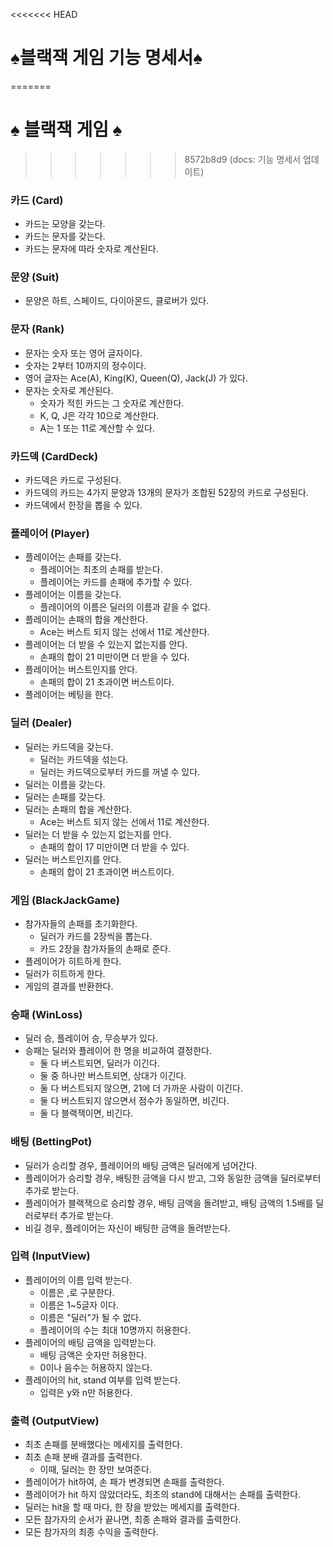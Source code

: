 <<<<<<< HEAD
# ♠️블랙잭 게임 기능 명세서♠️
=======
# ♠️ 블랙잭 게임 ♠️
>>>>>>> 8572b8d9 (docs: 기능 명세서 업데이트)

### 카드 (Card)

- 카드는 모양을 갖는다.
- 카드는 문자를 갖는다.
- 카드는 문자에 따라 숫자로 계산된다.

### 문양 (Suit)

- 문양은 하트, 스페이드, 다이아몬드, 클로버가 있다.

### 문자 (Rank)

- 문자는 숫자 또는 영어 글자이다.
- 숫자는 2부터 10까지의 정수이다.
- 영어 글자는 Ace(A), King(K), Queen(Q), Jack(J) 가 있다.
- 문자는 숫자로 계산된다.
    - 숫자가 적힌 카드는 그 숫자로 계산한다.
    - K, Q, J은 각각 10으로 계산한다.
    - A는 1 또는 11로 계산할 수 있다.

### 카드덱 (CardDeck)

- 카드덱은 카드로 구성된다.
- 카드덱의 카드는 4가지 문양과 13개의 문자가 조합된 52장의 카드로 구성된다.
- 카드덱에서 한장을 뽑을 수 있다.

### 플레이어 (Player)

- 플레이어는 손패를 갖는다.
    - 플레이어는 최초의 손패를 받는다.
    - 플레이어는 카드를 손패에 추가할 수 있다.
- 플레이어는 이름을 갖는다.
    - 플레이어의 이름은 딜러의 이름과 같을 수 없다.
- 플레이어는 손패의 합을 계산한다.
    - Ace는 버스트 되지 않는 선에서 11로 계산한다.
- 플레이어는 더 받을 수 있는지 없는지를 안다.
    - 손패의 합이 21 미만이면 더 받을 수 있다.
- 플레이어는 버스트인지를 안다.
    - 손패의 합이 21 초과이면 버스트이다.
- 플레이어는 베팅을 한다.

### 딜러 (Dealer)

- 딜러는 카드덱을 갖는다.
    - 딜러는 카드덱을 섞는다.
    - 딜러는 카드덱으로부터 카드를 꺼낼 수 있다.
- 딜러는 이름을 갖는다.
- 딜러는 손패를 갖는다.
- 딜러는 손패의 합을 계산한다.
    - Ace는 버스트 되지 않는 선에서 11로 계산한다.
- 딜러는 더 받을 수 있는지 없는지를 안다.
    - 손패의 합이 17 미만이면 더 받을 수 있다.
- 딜러는 버스트인지를 안다.
    - 손패의 합이 21 초과이면 버스트이다.

### 게임 (BlackJackGame)

- 참가자들의 손패를 초기화한다.
    - 딜러가 카드를 2장씩을 뽑는다.
    - 카드 2장을 참가자들의 손패로 준다.
- 플레이어가 히트하게 한다.
- 딜러가 히트하게 한다.
- 게임의 결과를 반환한다.

### 승패 (WinLoss)

- 딜러 승, 플레이어 승, 무승부가 있다.
- 승패는 딜러와 플레이어 한 명을 비교하여 결정한다.
    - 둘 다 버스트되면, 딜러가 이긴다.
    - 둘 중 하나만 버스트되면, 상대가 이긴다.
    - 둘 다 버스트되지 않으면, 21에 더 가까운 사람이 이긴다.
    - 둘 다 버스트되지 않으면서 점수가 동일하면, 비긴다.
    - 둘 다 블랙잭이면, 비긴다.

### 배팅 (BettingPot)

- 딜러가 승리할 경우, 플레이어의 배팅 금액은 딜러에게 넘어간다.
- 플레이어가 승리할 경우, 배팅한 금액을 다시 받고, 그와 동일한 금액을 딜러로부터 추가로 받는다.
- 플레이어가 블랙잭으로 승리할 경우, 배팅 금액을 돌려받고, 배팅 금액의 1.5배를 딜러로부터 추가로 받는다.
- 비길 경우, 플레이어는 자신이 배팅한 금액을 돌려받는다.

### 입력 (InputView)

- 플레이어의 이름 입력 받는다.
    - 이름은 ,로 구분한다.
    - 이름은 1~5글자 이다.
    - 이름은 "딜러"가 될 수 없다.
    - 플레이어의 수는 최대 10명까지 허용한다.
- 플레이어의 배팅 금액을 입력받는다.
    - 배팅 금액은 숫자만 허용한다.
    - 0이나 음수는 허용하지 않는다.
- 플레이어의 hit, stand 여부를 입력 받는다.
    - 입력은 y와 n만 허용한다.

### 출력 (OutputView)

- 최초 손패를 분배했다는 메세지를 출력한다.
- 최초 손패 분배 결과를 출력한다.
    - 이때, 딜러는 한 장만 보여준다.
- 플레이어가 hit하여, 손 패가 변경되면 손패를 출력한다.
- 플레이어가 hit 하지 않았더라도, 최초의 stand에 대해서는 손패를 출력한다.
- 딜러는 hit을 할 때 마다, 한 장을 받았는 메세지를 출력한다.
- 모든 참가자의 순서가 끝나면, 최종 손패와 결과를 출력한다.
- 모든 참가자의 최종 수익을 출력한다.
